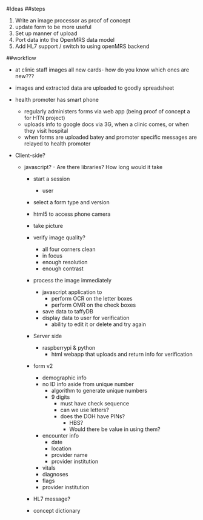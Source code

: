 #Ideas
##steps
1. Write an image processor as proof of concept 
2. update form to be more useful
3. Set up manner of upload 
3. Port data into the OpenMRS data model
4. Add HL7 support / switch to using openMRS backend

##workflow
- at clinic staff images all new cards- how do you know which ones are new???
- images and extracted data are uploaded to goodly spreadsheet
- health promoter has smart phone
	- regularly administers forms via web app (being proof of concept a for HTN project)
	- uploads info to google docs via 3G, when a clinic comes, or when they visit hospital
	- when forms are uploaded batey and promoter specific messages are relayed to health promoter 


- Client-side?
	- javascript? - Are there libraries? How long would it take
		- start a session 
			- user
		- select a form type and version
		- html5 to access phone camera
		- take picture
		- verify image quality?
			- all four corners clean
			- in focus
			- enough resolution
			- enough contrast
		- process the image immediately
			- javascript application to 
				- perform OCR on the letter boxes
				- perform OMR on the check boxes
			- save data to taffyDB
			- display data to user for verification
				- ability to edit it or delete and try again
	
		- Server side
		 	- raspberrypi & python
		 		- html webapp that uploads and return info for verification
		 - form v2
			 - demographic info
			 - no ID info aside from unique number
			 	- algorithm to generate unique numbers
			 	- 9 digits
			 		- must have check sequence
			 		- can we use letters?
			 		- does the DOH have PINs? 
			 			- HBS? 
				 		- Would there be value in using them?
			 - encounter info
				 - date
				 - location
				 - provider name
				 - provider institution
			 - vitals
			 - diagnoses
			 - flags
			 - provider institution
		- HL7 message?
		- concept dictionary
